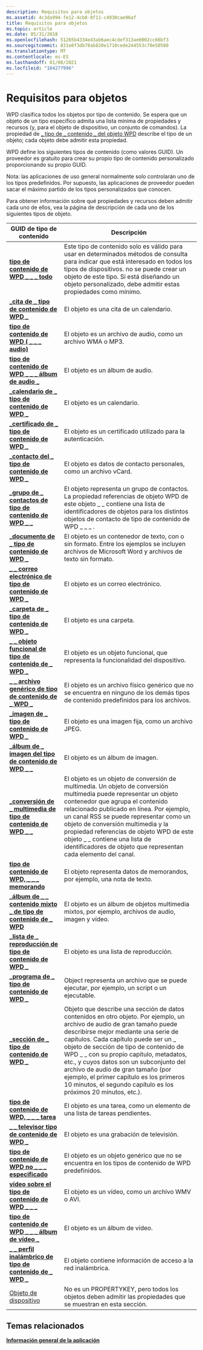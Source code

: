 ```yaml
---
description: Requisitos para objetos
ms.assetid: 4c3da994-fe12-4cb8-8f11-c4930cae96af
title: Requisitos para objetos
ms.topic: article
ms.date: 05/31/2018
ms.openlocfilehash: 51265b4334e43ab6aec4cdef313ae0002cc66bf3
ms.sourcegitcommit: 831e8f3db78ab820e1710cede244553c70e50500
ms.translationtype: MT
ms.contentlocale: es-ES
ms.lasthandoff: 01/08/2021
ms.locfileid: "104277996"
---
```

# <a name="requirements-for-objects"></a>Requisitos para objetos

WPD clasifica todos los objetos por tipo de contenido. Se espera que un objeto de un tipo específico admita una lista mínima de propiedades y recursos (y, para el objeto de dispositivo, un conjunto de comandos). La propiedad de [ \_ tipo de \_ contenido \_ del objeto WPD](/previous-versions/windows/hardware/drivers/ff597893(v=vs.85)) describe el tipo de un objeto; cada objeto debe admitir esta propiedad.

WPD define los siguientes tipos de contenido (como valores GUID). Un proveedor es gratuito para crear su propio tipo de contenido personalizado proporcionando su propio GUID.

Nota: las aplicaciones de uso general normalmente solo controlarán uno de los tipos predefinidos. Por supuesto, las aplicaciones de proveedor pueden sacar el máximo partido de los tipos personalizados que conocen.

Para obtener información sobre qué propiedades y recursos deben admitir cada uno de ellos, vea la página de descripción de cada uno de los siguientes tipos de objeto.



| GUID de tipo de contenido                                                                         | Descripción                                                                                                                                                                                                                                                                                                                                                                                      |
|-------------------------------------------------------------------------------------------|--------------------------------------------------------------------------------------------------------------------------------------------------------------------------------------------------------------------------------------------------------------------------------------------------------------------------------------------------------------------------------------------------|
| [**tipo de contenido de WPD \_ \_ \_ todo**](wpd-content-type-all.md)                                   | Este tipo de contenido solo es válido para usar en determinados métodos de consulta para indicar que está interesado en todos los tipos de dispositivos. no se puede crear un objeto de este tipo. Si está diseñando un objeto personalizado, debe admitir estas propiedades como mínimo.<br/>                                                                                                                                 |
| [**\_cita de \_ tipo de contenido de WPD \_**](wpd-content-type-appointment.md)                   | El objeto es una cita de un calendario.                                                                                                                                                                                                                                                                                                                                                          |
| [**tipo de contenido de WPD ( \_ \_ \_ audio)**](wpd-content-type-audio.md)                               | El objeto es un archivo de audio, como un archivo WMA o MP3.                                                                                                                                                                                                                                                                                                                                              |
| [**tipo de contenido de WPD \_ \_ \_ álbum de audio \_**](wpd-content-type-audio-album.md)                  | El objeto es un álbum de audio.                                                                                                                                                                                                                                                                                                                                                                        |
| [**\_calendario de \_ tipo de contenido de WPD \_**](wpd-content-type-calendar.md)                         | El objeto es un calendario.                                                                                                                                                                                                                                                                                                                                                                            |
| [**\_certificado de \_ tipo de contenido de WPD \_**](wpd-content-type-certificate.md)                   | El objeto es un certificado utilizado para la autenticación.                                                                                                                                                                                                                                                                                                                                                 |
| [**\_contacto del \_ tipo de contenido de WPD \_**](wpd-content-type-contact.md)                           | El objeto es datos de contacto personales, como un archivo vCard.                                                                                                                                                                                                                                                                                                                                           |
| [**\_grupo de \_ contactos de tipo de contenido de WPD \_ \_**](wpd-content-type-contact-group.md)              | El objeto representa un grupo de contactos. La propiedad referencias de objeto WPD de este objeto \_ \_ contiene una lista de identificadores de objetos para los distintos objetos de contacto de tipo de contenido de WPD \_ \_ \_ .                                                                                                                                                                                                                     |
| [**\_documento de \_ tipo de contenido de WPD \_**](wpd-content-type-document.md)                         | El objeto es un contenedor de texto, con o sin formato. Entre los ejemplos se incluyen archivos de Microsoft Word y archivos de texto sin formato.                                                                                                                                                                                                                                                                          |
| [**\_ \_ correo electrónico de tipo de contenido de WPD \_**](wpd-content-type-email.md)                               | El objeto es un correo electrónico.                                                                                                                                                                                                                                                                                                                                                                             |
| [**\_carpeta de \_ tipo de contenido de WPD \_**](wpd-content-type-folder.md)                             | El objeto es una carpeta.                                                                                                                                                                                                                                                                                                                                                                              |
| [**\_ \_ objeto funcional de tipo de contenido de \_ WPD \_**](wpd-content-type-functional-object.md)      | El objeto es un objeto funcional, que representa la funcionalidad del dispositivo.                                                                                                                                                                                                                                                                                                                                |
| [**\_ \_ archivo genérico de tipo de contenido de \_ WPD \_**](wpd-content-type-generic-file.md)                | El objeto es un archivo físico genérico que no se encuentra en ninguno de los demás tipos de contenido predefinidos para los archivos.                                                                                                                                                                                                                                                                                  |
| [**\_imagen de \_ tipo de contenido de WPD \_**](wpd-content-type-image.md)                               | El objeto es una imagen fija, como un archivo JPEG.                                                                                                                                                                                                                                                                                                                                                    |
| [**\_álbum de \_ imagen del tipo de contenido de WPD \_ \_**](wpd-content-type-image-album.md)                  | El objeto es un álbum de imagen.                                                                                                                                                                                                                                                                                                                                                                        |
| [**\_conversión de \_ multimedia de tipo de contenido de WPD \_ \_**](wpd-content-type-memo.md)                          | El objeto es un objeto de conversión de multimedia. Un objeto de conversión multimedia puede representar un objeto contenedor que agrupa el contenido relacionado publicado en línea. Por ejemplo, un canal RSS se puede representar como un objeto de conversión multimedia y la propiedad referencias de objeto WPD de este objeto \_ \_ contiene una lista de identificadores de objeto que representan cada elemento del canal.                                                       |
| [**tipo de contenido de WPD, \_ \_ \_ memorando**](wpd-content-type-memo.md)                                 | El objeto representa datos de memorandos, por ejemplo, una nota de texto.                                                                                                                                                                                                                                                                                                                                           |
| [**\_álbum de \_ \_ contenido mixto \_ de tipo de contenido de \_ WPD**](wpd-content-type-mixed-content-album.md) | El objeto es un álbum de objetos multimedia mixtos, por ejemplo, archivos de audio, imagen y vídeo.                                                                                                                                                                                                                                                                                                            |
| [**\_lista de \_ reproducción de tipo de contenido de WPD \_**](wpd-content-type-playlist.md)                         | El objeto es una lista de reproducción.                                                                                                                                                                                                                                                                                                                                                                            |
| [**\_programa de \_ tipo de contenido de WPD \_**](wpd-content-type-program.md)                           | Object representa un archivo que se puede ejecutar, por ejemplo, un script o un ejecutable.                                                                                                                                                                                                                                                                                                                |
| [**\_sección de \_ tipo de contenido de WPD \_**](wpd-content-type-section.md)                           | Objeto que describe una sección de datos contenidos en otro objeto. Por ejemplo, un archivo de audio de gran tamaño puede describirse mejor mediante una serie de capítulos. Cada capítulo puede ser un \_ objeto de sección de tipo de contenido de WPD \_ \_ con su propio capítulo, metadatos, etc., y cuyos datos son un subconjunto del archivo de audio de gran tamaño (por ejemplo, el primer capítulo es los primeros 10 minutos, el segundo capítulo es los próximos 20 minutos, etc.). |
| [**tipo de contenido de WPD, \_ \_ \_ tarea**](wpd-content-type-task.md)                                 | El objeto es una tarea, como un elemento de una lista de tareas pendientes.                                                                                                                                                                                                                                                                                                                                               |
| [**\_ \_ televisor tipo de contenido de WPD \_**](wpd-content-type-television.md)                     | El objeto es una grabación de televisión.                                                                                                                                                                                                                                                                                                                                                                |
| [**tipo de contenido de WPD no \_ \_ \_ especificado**](wpd-content-type-unspecified.md)                   | El objeto es un objeto genérico que no se encuentra en los tipos de contenido de WPD predefinidos.                                                                                                                                                                                                                                                                                                             |
| [**vídeo sobre el tipo de contenido de WPD \_ \_ \_**](wpd-content-type-video.md)                               | El objeto es un vídeo, como un archivo WMV o AVI.                                                                                                                                                                                                                                                                                                                                                    |
| [**tipo de contenido de WPD \_ \_ \_ álbum de vídeo \_**](wpd-content-type-video-album.md)                  | El objeto es un álbum de vídeo.                                                                                                                                                                                                                                                                                                                                                                         |
| [**\_ \_ perfil inalámbrico de tipo de contenido de \_ WPD \_**](wpd-content-type-wireless-profile.md)        | El objeto contiene información de acceso a la red inalámbrica.                                                                                                                                                                                                                                                                                                                                             |
| [Objeto de dispositivo](device-object.md)                                                        | No es un PROPERTYKEY, pero todos los objetos deben admitir las propiedades que se muestran en esta sección.                                                                                                                                                                                                                                                                                                           |



 

## <a name="related-topics"></a>Temas relacionados

<dl> <dt>

[**Información general de la aplicación**](application-overview.md)
</dt> </dl>

 

